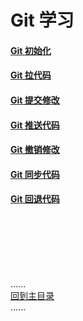 # Git 学习

#### [Git 初始化](init.md)

#### [Git 拉代码](pull.md)

#### [Git 提交修改](commit.md)

#### [Git 推送代码](push.md)

#### [Git 撤销修改](reset.md)

#### [Git 同步代码](sync.md)

#### [Git 回退代码](back.md)

<br />
<br />
<br />
<br />
<br />

......    
[回到主目录](../README.md)   
......    


